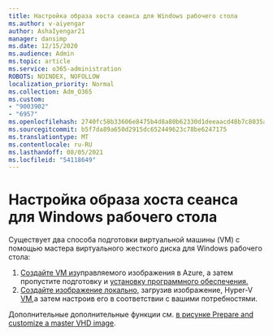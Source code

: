 ```yaml
---
title: Настройка образа хоста сеанса для Windows рабочего стола
ms.author: v-aiyengar
author: AshaIyengar21
manager: dansimp
ms.date: 12/15/2020
ms.audience: Admin
ms.topic: article
ms.service: o365-administration
ROBOTS: NOINDEX, NOFOLLOW
localization_priority: Normal
ms.collection: Adm_O365
ms.custom:
- "9003902"
- "6957"
ms.openlocfilehash: 2740fc58b33606e8475b4d8a80b62330d1deeaacd48b7c8035a75eb93e93c2a1
ms.sourcegitcommit: b5f7da89a650d2915dc652449623c78be6247175
ms.translationtype: MT
ms.contentlocale: ru-RU
ms.lasthandoff: 08/05/2021
ms.locfileid: "54118649"
---
```

# <a name="customize-a-session-host-image-for-windows-virtual-desktop"></a>Настройка образа хоста сеанса для Windows рабочего стола

Существует два способа подготовки виртуальной машины (VM) с помощью мастера виртуального жесткого диска для Windows рабочего стола:

1. [Создайте VM из](https://go.microsoft.com/fwlink/?linkid=2127906)управляемого изображения в Azure, а затем пропустите подготовку и [установку программного обеспечения.](https://go.microsoft.com/fwlink/?linkid=2128064)
1. [Создайте изображение локально,](https://go.microsoft.com/fwlink/?linkid=2128065) загрузив изображение, Hyper-V [VM,](https://go.microsoft.com/fwlink/?linkid=2127907)а затем настроив его в соответствии с вашими потребностями.

Дополнительные дополнительные функции см. [в рисунке Prepare and customize a master VHD image](https://go.microsoft.com/fwlink/?linkid=2127838).